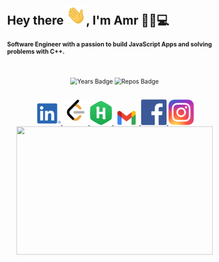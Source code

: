 <div style="width:100%;height:0;padding-bottom:75%;position:relative;">
    <img src="https://media.giphy.com/media/qgQUggAC3Pfv687qPC/giphy.gif" width="100%" height="100%">
</div>


# Hey there <img src="wave.gif" width="46px">, I'm Amr 👦🏻💻

#### Software Engineer with a passion to build JavaScript Apps and solving problems with C++.

<br>
<br>
<div align="center">
    <img src="https://badges.pufler.dev/years/lwx-amr" alt="Years Badge">
    <img src="https://badges.pufler.dev/repos/lwx-amr" alt="Repos Badge"> 
</div>

<br>
<br>
<div  align=center>
    <a href="https://www.linkedin.com/in/amrhussien98">
    	<img src="imgs/in.png" alt="linkedin badge" width="60px">
    </a>
    <a href="https://leetcode.com/lwxamr">
    	<img src="imgs/leetcode.png" width="60px" alt="leetcode logo">
    </a>
    <a href="https://www.hackerrank.com/lwx_amr">
    	<img src="imgs/hacker-rank.png" alt="hacker rank logo" width="52px">
    </a>
    <a href="mailto:amrister20@gmail.com">
    	<img src="imgs/gmail.png" width="60px" alt="gmail mail">
    </a>
    <a href="https://www.facebook.com/lwxamr">
    	<img src="imgs/fb.png" alt="facebook logo" width="60px">
    </a>
    <a href="https://www.instagram.com/amrhussien3">
    	<img src="imgs/insta.png" width="60px" alt="instagram logo">
    </a>
</div>


<div align="center">   
    <img width="460" height="300" src="https://github-readme-stats.vercel.app/api/top-langs/?username=lwx-amr&layout=compact&theme=dracula"> 
</div>
